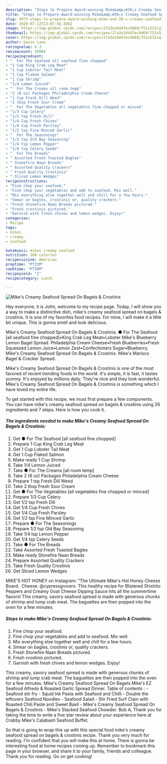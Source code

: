 ```yaml
---
description: "Steps to Prepare Award-winning Mike&amp;#39;s Creamy Seafood Spread On Bagels &amp;amp; Crostinis"
title: "Steps to Prepare Award-winning Mike&amp;#39;s Creamy Seafood Spread On Bagels &amp;amp; Crostinis"
slug: 4977-steps-to-prepare-award-winning-mike-and-39-s-creamy-seafood-spread-on-bagels-and-amp-crostinis
date: 2020-07-12T23:07:56.836Z
image: https://img-global.cpcdn.com/recipes/27a3e2dd47ec9d69/751x532cq70/mikes-creamy-seafood-spread-on-bagels-crostinis-recipe-main-photo.jpg
thumbnail: https://img-global.cpcdn.com/recipes/27a3e2dd47ec9d69/751x532cq70/mikes-creamy-seafood-spread-on-bagels-crostinis-recipe-main-photo.jpg
cover: https://img-global.cpcdn.com/recipes/27a3e2dd47ec9d69/751x532cq70/mikes-creamy-seafood-spread-on-bagels-crostinis-recipe-main-photo.jpg
author: Gavin Lane
ratingvalue: 4.3
reviewcount: 30904
recipeingredient:
- "  For The Seafood all seafood fine chopped"
- "1 Cup King Crab Leg Meat"
- "1 Cup Lobster Tail Meat"
- "1 Cup Flaked Salmon"
- "1 Cup Shrimp"
- "1/4 Lemon Juiced"
- "  For The Creams all room temp"
- "2 (8 oz) Packages Philadelphia Cream Cheese"
- "1 tsp Fresh Dill Weed"
- "2 tbsp Fresh Sour Cream"
- "  For The Vegetables all vegetables fine chopped or minced"
- "1/3 Cup Celery"
- "1/2 tsp Fresh Dill"
- "1/4 Cup Fresh Chives"
- "1/4 Cup Fresh Parsley"
- "1/2 tsp Fine Minced Garlic"
- "  For The Seasonings"
- "1/2 tsp Old Bay Seasoning"
- "1/4 tsp Lemon Pepper"
- "1/4 tsp Celery Seeds"
- "  For The Breads"
- " Assorted Fresh Toasted Bagles"
- " Stonefire Naan Breads"
- " Assorted Quality Crackers"
- " Fresh Quality Crostinis"
- " Sliced Lemon Wedges"
recipeinstructions:
- "Fine chop your seafood."
- "Fine chop your vegetables and add to seafood. Mix well."
- "Mix everything else together well and chill for a few hours."
- "Smear on bagles, crostinis or, quality crackers."
- "Fresh Stonefire Naan Breads pictured."
- "Fresh crostinis pictured."
- "Garnish with fresh chives and lemon wedges. Enjoy!"
categories:
- Recipe
tags:
- mikes
- creamy
- seafood

katakunci: mikes creamy seafood 
nutrition: 109 calories
recipecuisine: American
preptime: "PT33M"
cooktime: "PT36M"
recipeyield: "2"
recipecategory: Lunch

---
```



![Mike&#39;s Creamy Seafood Spread On Bagels &amp; Crostinis](https://img-global.cpcdn.com/recipes/27a3e2dd47ec9d69/751x532cq70/mikes-creamy-seafood-spread-on-bagels-crostinis-recipe-main-photo.jpg)

Hey everyone, it is John, welcome to my recipe page. Today, I will show you a way to make a distinctive dish, mike&#39;s creamy seafood spread on bagels &amp; crostinis. It is one of my favorites food recipes. For mine, I will make it a little bit unique. This is gonna smell and look delicious.

Mike&#39;s Creamy Seafood Spread On Bagels &amp; Crostinis. ● For The Seafood [all seafood fine chopped]•King Crab Leg Meat•Lobster Mike&#39;s Blueberry Lemon Bagel Spread. Philadelphia Cream Cheese•Fresh Blueberries•Fresh Squeezed Lemon Juice•Lemon Zest•Confectioners Sugar•Blueberry. Mike&#39;s Creamy Seafood Spread On Bagels &amp; Crostinis. Mike&#39;s Marisco Bagel &amp; Cracker Spread.

Mike&#39;s Creamy Seafood Spread On Bagels &amp; Crostinis is one of the most favored of recent trending foods in the world. It's simple, it is fast, it tastes yummy. It's enjoyed by millions daily. They're nice and they look wonderful. Mike&#39;s Creamy Seafood Spread On Bagels &amp; Crostinis is something which I have loved my entire life.


To get started with this recipe, we must first prepare a few components. You can have mike&#39;s creamy seafood spread on bagels &amp; crostinis using 26 ingredients and 7 steps. Here is how you cook it.

<!--inarticleads1-->

##### The ingredients needed to make Mike&#39;s Creamy Seafood Spread On Bagels &amp; Crostinis:

1. Get  ● For The Seafood [all seafood fine chopped]
1. Prepare 1 Cup King Crab Leg Meat
1. Get 1 Cup Lobster Tail Meat
1. Get 1 Cup Flaked Salmon
1. Make ready 1 Cup Shrimp
1. Take 1/4 Lemon Juiced
1. Take  ● For The Creams [all room temp]
1. Take 2 (8 oz) Packages Philadelphia Cream Cheese
1. Prepare 1 tsp Fresh Dill Weed
1. Take 2 tbsp Fresh Sour Cream
1. Get  ● For The Vegetables [all vegetables fine chopped or minced]
1. Prepare 1/3 Cup Celery
1. Get 1/2 tsp Fresh Dill
1. Get 1/4 Cup Fresh Chives
1. Get 1/4 Cup Fresh Parsley
1. Get 1/2 tsp Fine Minced Garlic
1. Prepare  ● For The Seasonings
1. Prepare 1/2 tsp Old Bay Seasoning
1. Take 1/4 tsp Lemon Pepper
1. Get 1/4 tsp Celery Seeds
1. Take  ● For The Breads
1. Take  Assorted Fresh Toasted Bagles
1. Make ready  Stonefire Naan Breads
1. Prepare  Assorted Quality Crackers
1. Take  Fresh Quality Crostinis
1. Get  Sliced Lemon Wedges


MIKE&#39;S HOT HONEY on Instagram: &#34;The Ultimate Mike&#39;s Hot Honey Cheese Board:⁣⁣ ⁣⁣ Cheese: @cypressgrovers. This healthy recipe for Blistered Shishito Peppers and Creamy Goat Cheese Dipping Sauce hits all the summertime flavors! This creamy, savory seafood spread is made with generous chunks of shrimp and lump crab meat. The baguettes are then popped into the oven for a few minutes. 

<!--inarticleads2-->

##### Steps to make Mike&#39;s Creamy Seafood Spread On Bagels &amp; Crostinis:

1. Fine chop your seafood.
1. Fine chop your vegetables and add to seafood. Mix well.
1. Mix everything else together well and chill for a few hours.
1. Smear on bagles, crostinis or, quality crackers.
1. Fresh Stonefire Naan Breads pictured.
1. Fresh crostinis pictured.
1. Garnish with fresh chives and lemon wedges. Enjoy!


This creamy, savory seafood spread is made with generous chunks of shrimp and lump crab meat. The baguettes are then popped into the oven for a few minutes. Mike&#39;s Creamy Seafood Spread On Bagels Mike&#39;s EZ Seafood Alfredo &amp; Roasted Garlic Spread Dinner. Table of contents : - Seafood stir fry - Squid Ink Pasta with Seafood and Chilli - Double the leftovers Seafood Noodles - Seafood Salad - Stir Fried Surf Clam with Roasted Chili Paste and Sweet Basil - Mike&#39;s Creamy Seafood Spread On Bagels &amp; Crostinis - Mike&#39;s Stacked Seafood Chowder. Bob A, Thank you for taking the time to write a five star review about your experience here at Crabby Mike&#39;s Calabash Seafood Buffet. 

So that is going to wrap this up with this special food mike&#39;s creamy seafood spread on bagels &amp; crostinis recipe. Thank you very much for reading. I'm confident that you will make this at home. There is gonna be interesting food at home recipes coming up. Remember to bookmark this page in your browser, and share it to your family, friends and colleague. Thank you for reading. Go on get cooking!
